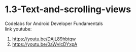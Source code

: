 # 1.3-Text-and-scrolling-views
Codelabs for Android Developer Fundamentals <br>
link youtube:
1. https://youtu.be/DAjL89hbtqw
2. https://youtu.be/0aWvIcDYxpA

